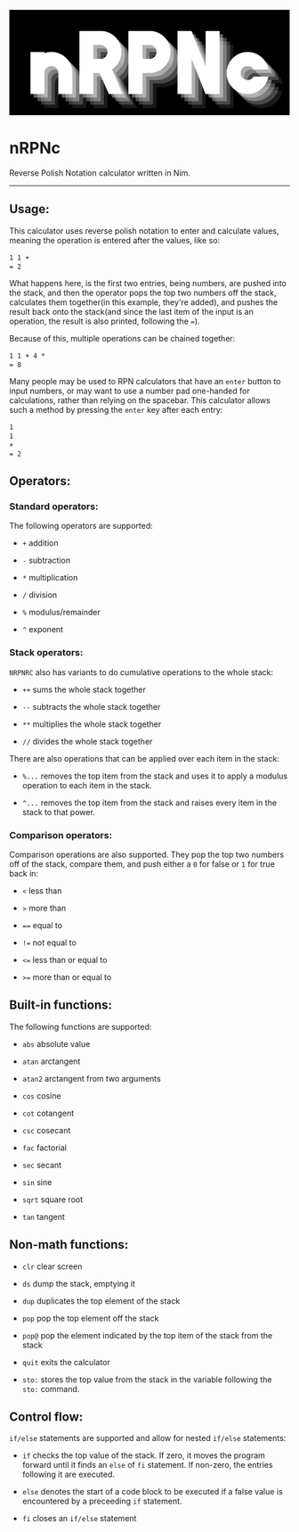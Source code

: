 ![logo.svg](img/logo.svg)

# nRPNc

Reverse Polish Notation calculator written in Nim.

---

## Usage:

This calculator uses reverse polish notation to enter and calculate values, meaning the operation is entered after the values, like so:

```
1 1 +
= 2
```

What happens here, is the first two entries, being numbers, are pushed into the stack, and then the operator pops the top two numbers off the stack, calculates them together(in this example, they're added), and pushes the result back onto the stack(and since the last item of the input is an operation, the result is also printed, following the `=`).

Because of this, multiple operations can be chained together:

```
1 1 + 4 *
= 8
```

Many people may be used to RPN calculators that have an `enter` button to input numbers, or may want to use a number pad one-handed for calculations, rather than relying on the spacebar. This calculator allows such a method by pressing the `enter` key after each entry:

```
1
1
+
= 2
```

## Operators:

### Standard operators:

The following operators are supported:

- `+` addition

- `-` subtraction

- `*` multiplication

- `/` division

- `%` modulus/remainder

- `^` exponent

### Stack operators:

`NRPNRC` also has variants to do cumulative operations to the whole stack:

- `++` sums the whole stack together

- `--` subtracts the whole stack together

- `**` multiplies the whole stack together

- `//` divides the whole stack together

There are also operations that can be applied over each item in the stack:

- `%...` removes the top item from the stack and uses it to apply a modulus operation to each item in the stack.

- `^...` removes the top item from the stack and raises every item in the stack to that power.

### Comparison operators:

Comparison operations are also supported. They pop the top two numbers off of the stack, compare them, and push either a `0`  for false or `1` for true back in:

- `<` less than

- `>` more than

- `==` equal to

- `!=` not equal to

- `<=` less than or equal to

- `>=` more than or equal to

## Built-in functions:

The following functions are supported:

- `abs` absolute value

- `atan` arctangent

- `atan2` arctangent from two arguments

- `cos` cosine

- `cot` cotangent

- `csc` cosecant

- `fac` factorial

- `sec` secant

- `sin` sine

- `sqrt` square root

- `tan` tangent

## Non-math functions:

- `clr` clear screen

- `ds` dump the stack, emptying it

- `dup` duplicates the top element of the stack

- `pop` pop  the top element off the stack

- `pop@` pop the element indicated by the top item of the stack from the stack

- `quit` exits the calculator

- `sto:` stores the top value from the stack in the variable following the `sto:` command.

## Control flow:

`if/else` statements are supported and allow for nested `if/else` statements:

- `if` checks the top value of the stack. If zero, it moves the program forward until it finds an `else` of `fi` statement. If non-zero, the entries following it are executed.

- `else` denotes the start of a code block to be executed if a false value is encountered by a preceeding `if` statement.

- `fi` closes an `if/else` statement

